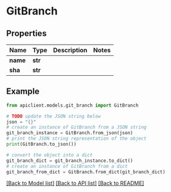 # GitBranch


## Properties

Name | Type | Description | Notes
------------ | ------------- | ------------- | -------------
**name** | **str** |  | 
**sha** | **str** |  | 

## Example

```python
from apiclient.models.git_branch import GitBranch

# TODO update the JSON string below
json = "{}"
# create an instance of GitBranch from a JSON string
git_branch_instance = GitBranch.from_json(json)
# print the JSON string representation of the object
print(GitBranch.to_json())

# convert the object into a dict
git_branch_dict = git_branch_instance.to_dict()
# create an instance of GitBranch from a dict
git_branch_from_dict = GitBranch.from_dict(git_branch_dict)
```
[[Back to Model list]](../README.md#documentation-for-models) [[Back to API list]](../README.md#documentation-for-api-endpoints) [[Back to README]](../README.md)


